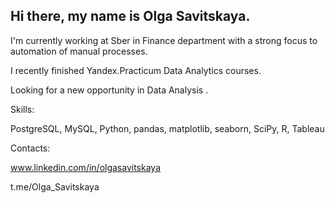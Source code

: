 ## Hi there, my name is Olga Savitskaya.

I'm currently working at Sber in Finance department with a strong focus to automation of manual processes.

I recently finished Yandex.Practicum Data Analytics courses.

Looking for a new opportunity in Data Analysis .

Skills:

PostgreSQL, MySQL, Python, pandas, matplotlib, seaborn, SciPy, R, Tableau

Contacts:

www.linkedin.com/in/olgasavitskaya


t.me/Olga_Savitskaya

